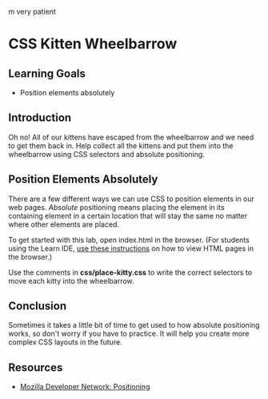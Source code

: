 m very patient
# CSS Kitten Wheelbarrow

## Learning Goals

- Position elements absolutely

## Introduction

Oh no! All of our kittens have escaped from the wheelbarrow and we need to get
them back in. Help collect all the kittens and put them into the wheelbarrow
using CSS selectors and absolute positioning. 

## Position Elements Absolutely

There are a few different ways we can use CSS to position elements in our web
pages. _Absolute_ positioning means placing the element in its containing
element in a certain location that will stay the same no matter where other
elements are placed.

To get started with this lab, open index.html in the browser. (For students
using the Learn IDE, [use these
instructions](http://help.learn.co/the-learn-ide/common-ide-questions/viewing-html-pages-in-the-learn-ide)
on how to view HTML pages in the browser.)

Use the comments in **css/place-kitty.css** to write the correct selectors to
move each kitty into the wheelbarrow.

## Conclusion

Sometimes it takes a little bit of time to get used to how absolute positioning
works, so don't worry if you have to practice. It will help you create more
complex CSS layouts in the future.

## Resources

- [Mozilla Developer Network: Positioning](https://developer.mozilla.org/en-US/docs/Learn/CSS/CSS_layout/Positioning)
